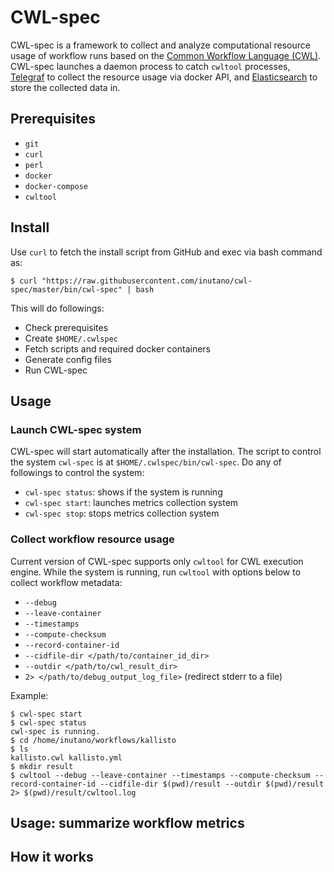 # CWL-spec

CWL-spec is a framework to collect and analyze computational resource usage of workflow runs based on the [Common Workflow Language (CWL)](https://www.commonwl.org). CWL-spec launches a daemon process to catch `cwltool` processes, [Telegraf](https://github.com/influxdata/telegraf) to collect the resource usage via docker API, and [Elasticsearch](https://github.com/elastic/elasticsearch) to store the collected data in.

## Prerequisites

- `git`
- `curl`
- `perl`
- `docker`
- `docker-compose`
- `cwltool`

## Install

Use `curl` to fetch the install script from GitHub and exec via bash command as:

```
$ curl "https://raw.githubusercontent.com/inutano/cwl-spec/master/bin/cwl-spec" | bash
```

This will do followings:

- Check prerequisites
- Create `$HOME/.cwlspec`
- Fetch scripts and required docker containers
- Generate config files
- Run CWL-spec

## Usage

### Launch CWL-spec system

CWL-spec will start automatically after the installation. The script to control the system `cwl-spec` is at `$HOME/.cwlspec/bin/cwl-spec`. Do any of followings to control the system:

- `cwl-spec status`: shows if the system is running
- `cwl-spec start`: launches metrics collection system
- `cwl-spec stop`: stops metrics collection system

### Collect workflow resource usage

Current version of CWL-spec supports only `cwltool` for CWL execution engine. While the system is running, run `cwltool` with options below to collect workflow metadata:

- `--debug`
- `--leave-container`
- `--timestamps`
- `--compute-checksum`
- `--record-container-id`
- `--cidfile-dir </path/to/container_id_dir>`
- `--outdir </path/to/cwl_result_dir>`
- `2> </path/to/debug_output_log_file>` (redirect stderr to a file)

Example:

```
$ cwl-spec start
$ cwl-spec status
cwl-spec is running.
$ cd /home/inutano/workflows/kallisto
$ ls
kallisto.cwl kallisto.yml
$ mkdir result
$ cwltool --debug --leave-container --timestamps --compute-checksum --record-container-id --cidfile-dir $(pwd)/result --outdir $(pwd)/result 2> $(pwd)/result/cwltool.log
```

## Usage: summarize workflow metrics

## How it works
